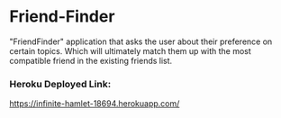 # Friend-Finder

"FriendFinder" application that asks the user about their preference on certain topics. Which will ultimately match them up with the most compatible friend in the existing friends list.

### Heroku Deployed Link:

https://infinite-hamlet-18694.herokuapp.com/

